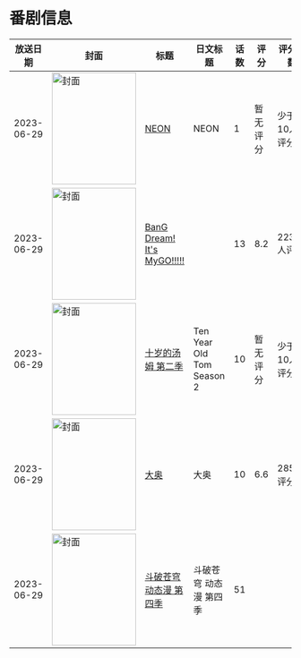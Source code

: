 # 番剧信息

|放送日期|封面|标题|日文标题|话数|评分|评分人数|
|---|---|---|---|---|---|---|
|2023-06-29|<img src="https://lain.bgm.tv/pic/cover/c/77/9c/446172_aZxpo.jpg" alt="封面" style="width:150px;height:200px;object-fit:cover;">|[NEON](https://bangumi.tv/subject/446172)|NEON|1|暂无评分|少于10人评分|
|2023-06-29|<img src="https://lain.bgm.tv/pic/cover/c/e7/a7/428735_1v11n.jpg" alt="封面" style="width:150px;height:200px;object-fit:cover;">|[BanG Dream! It's MyGO!!!!!](https://bangumi.tv/subject/428735)||13|8.2|22394人评分|
|2023-06-29|<img src="https://lain.bgm.tv/pic/cover/c/9a/80/441661_Vip7s.jpg" alt="封面" style="width:150px;height:200px;object-fit:cover;">|[十岁的汤姆 第二季](https://bangumi.tv/subject/441661)|Ten Year Old Tom Season 2|10|暂无评分|少于10人评分|
|2023-06-29|<img src="https://lain.bgm.tv/pic/cover/c/85/48/425986_mjjya.jpg" alt="封面" style="width:150px;height:200px;object-fit:cover;">|[大奥](https://bangumi.tv/subject/425986)|大奥|10|6.6|285人评分|
|2023-06-29|<img src="https://lain.bgm.tv/pic/cover/c/29/69/516648_4pV04.jpg" alt="封面" style="width:150px;height:200px;object-fit:cover;">|[斗破苍穹 动态漫 第四季](https://bangumi.tv/subject/516648)|斗破苍穹 动态漫 第四季|51|||
